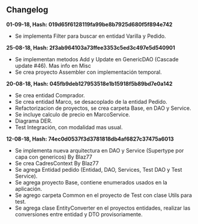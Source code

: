 ## Changelog

**01-09-18, Hash: 019d65f6128119fa99be8b7925d680f5f894e742**

* Se implementa Filter para buscar en entidad Varilla y Pedido.

**25-08-18, Hash: 2f3ab964103a73ffee3353c5ed3c497e5d540901**

* Se implementan metodos Add y Update en GenericDAO (Cascade update #46). Mas info en Misc
* Se crea proyecto Assembler con implementación temporal.

**20-08-18, Hash: 045fb9deb127953518e1b15918f5b89bd7e0a142**

* Se crea entidad Comprador.
* Se crea entidad Marco, se desacoplado de la entidad Pedido.
* Refactorizacion de proyectos, se crea carpeta Base, en DAO y Service.
* Se incluye calculo de precio en MarcoService.
* Diagrama DER.
* Test Integración, con modalidad mas usual.

**12-08-18, Hash: 74ec0d0537f3d3781818db4af6827c37475a6013**

* Se implementa nueva arquitectura en DAO y Service (Supertype por capa con genericos) By Blaz77
* Se crea CadresContext By Blaz77
* Se agrega Entidad pedido (Entidad, DAO, Services, Test DAO y Test Service).
* Se agrega proyecto Base, contiene enumerados usados en la aplicación.
* Se agrego carpeta Common en el proyecto de Test con clase Utils para test.
* Se agrega clase EntityConverter en el proyectos entidades, realizar las conversiones entre entidad y DTO provisoriamente.
